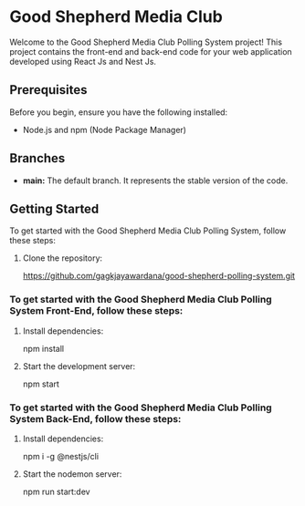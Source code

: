 # Good Shepherd Media Club

Welcome to the Good Shepherd Media Club Polling System project! This project contains the front-end and back-end code for your web application developed using React Js and Nest Js.

## Prerequisites

Before you begin, ensure you have the following installed:

- Node.js and npm (Node Package Manager)

## Branches

- **main:** The default branch. It represents the stable version of the code.

## Getting Started

To get started with the Good Shepherd Media Club Polling System, follow these steps:

1. Clone the repository:

   https://github.com/gagkjayawardana/good-shepherd-polling-system.git

### To get started with the Good Shepherd Media Club Polling System Front-End, follow these steps:
   
1. Install dependencies:

   npm install

2. Start the development server:

   npm start

### To get started with the Good Shepherd Media Club Polling System Back-End, follow these steps:

1. Install dependencies:

   npm i -g @nestjs/cli

2. Start the nodemon server:

   npm run start:dev


